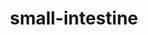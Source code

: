 ---
title: small-intestine
release_version: v1.1
hra_release_version:
  - v1.1
model_type: asct-b
description: '[Anatomical Structures, Cell Types, plus Biomarkers (ASCT+B) tables](https://hubmapconsortium.github.io/ccf/pages/ccf-anatomical-structures.html) aim to capture the nested *part_of* structure of anatomical human body parts, the typology of cells, and biomarkers used to identify cell types. The tables are authored and reviewed by an international team of experts.'
creators:
  - 0000-0002-0935-7300
project_leads:
  - 0000-0002-3321-6137
reviewers:
  - 0000-0001-7655-4833
creation_date: 2021-12-01T00:00:00
license: CC BY 4.0
publisher:  HuBMAP 
funder:  National Institutes of Health 
award_number:  OT2OD026671 
hubmap_id:  HBM736.PJQV.368 
datatable: ASCT-B_VH_Small_Intestine.csv
doi: https://doi.org/10.48539/HBM736.PJQV.368
---